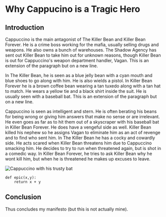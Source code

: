 # Why Cappucino is a Tragic Hero #
## Introduction ## 
Cappuccino is the main antagonist of The Killer Bean and Killer Bean Forever. He is a crime boss working for the mafia, usually selling drugs and weapons. He also owns a bunch of warehouses. The Shadow Agency has sent out Killer Bean to take him out for unknown reasons, though Killer Bean is out for Cappuccino's weapon department handler, Vagan.
This is an extension of the paragraph but on a new line.

In The Killer Bean, he is seen as a blue jelly bean with a cyan mouth and blue shoes to go along with him. He is also wields a pistol. In Killer Bean Forever he is a brown coffee bean wearing a tan tuxedo along with a tan hat to match. He wears a yellow tie and a black shirt inside the suit. He is usually seen with a baseball bat.
This is an extension of the paragraph but on a new line.

Cappuccino is seen as intelligent and stern. He is often berating his beans for being wrong or giving him answers that make no sense or are irrelevant. He even goes as far as to hit them out of a skyscraper with his baseball bat in Killer Bean Forever. He does have a vengeful side as well. Killer Bean killed his nephew so he assigns Vagan to eliminate him as an act of revenge and to find who sent him. In The Killer Bean he has a cocky and cowardly side. He acts scared when Killer Bean threatens him due to Cappuccino smacking him. He decides to try to run when threatened again, but is shot in a comedic way. In Killer Bean Forever, he tries to ask Killer Bean why he wont kill him, but when he is threatened he makes up excuses to leave. 

![Cappuccino with his trusty bat](./imgs/cappuccino.png)

    def epic(x,y):
        return x + y

## Conclusion
Thus concludes my manifesto (but this is not actually mine).
